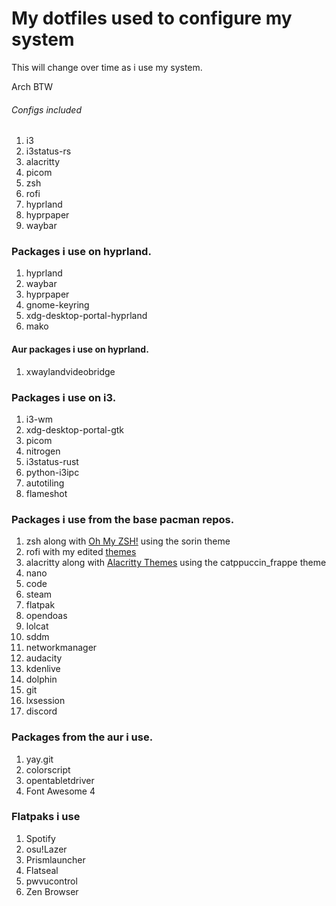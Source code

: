 # My dotfiles used to configure my system

This will change over time as i use my system.

Arch BTW

###### Configs included

1. i3
2. i3status-rs
3. alacritty
4. picom
5. zsh
6. rofi
7. hyprland
8. hyprpaper
9. waybar

### Packages i use on hyprland.
1. hyprland
2. waybar
3. hyprpaper
4. gnome-keyring
5. xdg-desktop-portal-hyprland
6. mako

#### Aur packages i use on hyprland.

1. xwaylandvideobridge

### Packages i use on i3.

1. i3-wm
2. xdg-desktop-portal-gtk
3. picom
4. nitrogen
5. i3status-rust
6. python-i3ipc
7. autotiling
8. flameshot

### Packages i use from the base pacman repos.

1. zsh along with [Oh My ZSH!](https://ohmyz.sh/) using the sorin theme
2. rofi with my edited [themes](https://github.com/copeison/rofi-themes)
3. alacritty along with [Alacritty Themes](https://github.com/alacritty/alacritty-theme) using the catppuccin_frappe theme
4. nano
5. code
6. steam
7. flatpak
8. opendoas
9. lolcat
10. sddm
11. networkmanager
12. audacity
13. kdenlive
14. dolphin
15. git
16. lxsession
17. discord

### Packages from the aur i use.

1. yay.git
2. colorscript
3. opentabletdriver
4. Font Awesome 4

### Flatpaks i use

1. Spotify
2. osu!Lazer
3. Prismlauncher
4. Flatseal
5. pwvucontrol
6. Zen Browser
